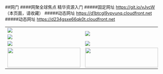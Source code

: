 ##网门
####网聚全球焦点 精华资源入门
#####固定网址 https://git.io/vJvcW （本页面，请收藏）
#####动态网址 https://d1btcgl9vpvunq.cloudfront.net
#####动态网址 https://d234gsxe66qk0t.cloudfront.net

<table>
  <tr>
    <td><a href="https://d1btcgl9vpvunq.cloudfront.net/ogUP.aspx?name=DKC.mp4&count=11" target="_blank"><img src="https://d1btcgl9vpvunq.cloudfront.net/Up/DKC.jpg" /></a></td>
    <td rowspan=2><a href="https://d1btcgl9vpvunq.cloudfront.net/ogUP.aspx?name=WJ.mp4" target="_blank"><img src="https://d1btcgl9vpvunq.cloudfront.net/Up/WJ.jpg" /></a></td>
  </tr>
  <tr>
    <td><a href="https://d1btcgl9vpvunq.cloudfront.net/ogUP.aspx?name=LRWS.mp4&count=6B:11" target="_blank"><img src="https://d1btcgl9vpvunq.cloudfront.net/Up/LRWS6B.jpg" /></a></td>
  </tr>
	<tr>
    <td><a href="https://d1btcgl9vpvunq.cloudfront.net/ogUP.aspx?name=XTFY.mp4&count=4" target="_blank"><img src="https://d1btcgl9vpvunq.cloudfront.net/Up/XTFY.jpg" /></a></td>
    <td><a href="https://d1btcgl9vpvunq.cloudfront.net/ogUP.aspx?name=JQR.mp4&count=2" target="_blank"><img src="https://d1btcgl9vpvunq.cloudfront.net/Up/JQR.jpg" /></a></td>
  </tr>
  <tr>
    <td><a href="https://d1btcgl9vpvunq.cloudfront.net/ogUP.aspx?name=4SZG.mp4&count=05:3,04:20&current=05:3" target="_blank"><img src="https://d1btcgl9vpvunq.cloudfront.net/Up/4SZG.jpg" width=240 height=65/></a></td>
    <td><a href="https://d1btcgl9vpvunq.cloudfront.net/ogUP.aspx?name=4SDJ.mp4&count=05:8,04:52&current=05:8" target="_blank"><img src="https://d1btcgl9vpvunq.cloudfront.net/Up/4SDJ.jpg" width=240 height=65/></a></td>
	</tr>
</table>

